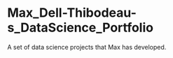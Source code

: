 # Max_Dell-Thibodeau-s_DataScience_Portfolio
A set of data science projects that Max has developed.
